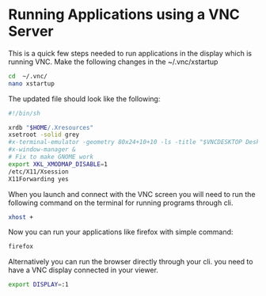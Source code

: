 # Running Applications using a VNC Server

This is a quick few steps needed to run applications in the display which is running VNC. 
Make the following changes in the ~/.vnc/xstartup

```bash
cd  ~/.vnc/
nano xstartup 
```
The updated file should look like the following:

```bash
#!/bin/sh

xrdb "$HOME/.Xresources"
xsetroot -solid grey
#x-terminal-emulator -geometry 80x24+10+10 -ls -title "$VNCDESKTOP Desktop" &
#x-window-manager &
# Fix to make GNOME work
export XKL_XMODMAP_DISABLE=1
/etc/X11/Xsession
X11Forwarding yes
```

When you launch and connect with the VNC screen you will need to run the following command on the terminal for running programs through cli.
```bash
xhost +
```
Now you can run your applications like firefox with simple command: 
```bash
firefox 
```
Alternatively you can run the browser directly through your cli. you need to have a VNC display connected in your viewer. 
```bash
export DISPLAY=:1
```